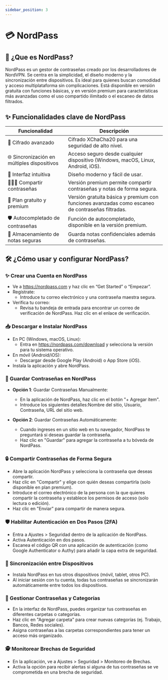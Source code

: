 ```yaml
---
sidebar_position: 3
---
```


# 💳 NordPass

## 📌 ¿Que es NordPass?  
NordPass es un gestor de contraseñas creado por los desarrolladores de NordVPN. Se centra en la simplicidad, el diseño moderno y la sincronización entre dispositivos. Es ideal para quienes buscan comodidad y acceso multiplataforma sin complicaciones. Está disponible en versión gratuita con funciones básicas, y en versión premium para características más avanzadas como el uso compartido ilimitado o el escaneo de datos filtrados.

## ✨ Funcionalidades clave de NordPass
|Funcionalidad | Descripción|
|--------------|------------|
🔐 Cifrado avanzado | Cifrado XChaCha20 para una seguridad de alto nivel.
🌐 Sincronización en múltiples dispositivos | Acceso seguro desde cualquier dispositivo (Windows, macOS, Linux, Android, iOS).
🎨 Interfaz intuitiva | Diseño moderno y fácil de usar.
🧑‍🤝‍🧑 Compartir contraseñas | Versión premium permite compartir contraseñas y notas de forma segura.
💸 Plan gratuito y premium | Versión gratuita básica y premium con funciones avanzadas como escaneo de contraseñas filtradas.
🛡️ Autocompletado de contraseñas | Función de autocompletado, disponible en la versión premium.
🧳 Almacenamiento de notas seguras | Guarda notas confidenciales además de contraseñas.

## 🛠️ ¿Cómo usar y configurar NordPass?
### ✨ Crear una Cuenta en NordPass
- Ve a https://nordpass.com y haz clic en “Get Started” o “Empezar”.
- Regístrate:
  - Introduce tu correo electrónico y una contraseña maestra segura.
- Verifica tu correo:
  - Revisa tu bandeja de entrada para encontrar un correo de verificación de NordPass. Haz clic en el enlace de verificación.
### 📥 Descargar e Instalar NordPass
- En PC (Windows, macOS, Linux):
  - Entra en https://nordpass.com/download y selecciona la versión para tu sistema operativo.
- En móvil (Android/iOS):
  - Descargar desde Google Play (Android) o App Store (iOS).
- Instala la aplicación y abre NordPass.
### 💾 Guardar Contraseñas en NordPass
- **Opción 1**: Guardar Contraseñas Manualmente:
  - En la aplicación de NordPass, haz clic en el botón "+ Agregar ítem".
  - Introduce los siguientes detalles:Nombre del sitio, Usuario, Contraseña, URL del sitio web.

- **Opción 2**: Guardar Contraseñas Automáticamente:
  - Cuando ingreses en un sitio web en tu navegador, NordPass te preguntará si deseas guardar la contraseña.
  - Haz clic en "Guardar" para agregar la contraseña a tu bóveda de NordPass.
### 🔒 Compartir Contraseñas de Forma Segura
- Abre la aplicación NordPass y selecciona la contraseña que deseas compartir.
- Haz clic en "Compartir" y elige con quién deseas compartirla (solo disponible en plan premium).
- Introduce el correo electrónico de la persona con la que quieres compartir la contraseña y establece los permisos de acceso (solo lectura o edición).
- Haz clic en "Enviar" para compartir de manera segura.
### 🛡️ Habilitar Autenticación en Dos Pasos (2FA)
- Entra a Ajustes > Seguridad dentro de la aplicación de NordPass.
- Activa Autenticación en dos pasos.
- Escanea el código QR con una aplicación de autenticación (como Google Authenticator o Authy) para añadir la capa extra de seguridad.
### 🔄 Sincronización entre Dispositivos
- Instala NordPass en tus otros dispositivos (móvil, tablet, otros PC).
- Al iniciar sesión con tu cuenta, todas tus contraseñas se sincronizarán automáticamente entre todos los dispositivos.
### 📂 Gestionar Contraseñas y Categorías
- En la interfaz de NordPass, puedes organizar tus contraseñas en diferentes carpetas o categorías.
- Haz clic en "Agregar carpeta" para crear nuevas categorías (ej. Trabajo, Bancos, Redes sociales).
- Asigna contraseñas a las carpetas correspondientes para tener un acceso más organizado.
### 🕵️ Monitorear Brechas de Seguridad
- En la aplicación, ve a Ajustes > Seguridad > Monitoreo de Brechas.
- Activa la opción para recibir alertas si alguna de tus contraseñas se ve comprometida en una brecha de seguridad.
